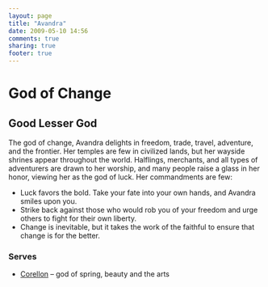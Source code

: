 ```yaml
---
layout: page
title: "Avandra"
date: 2009-05-10 14:56
comments: true
sharing: true
footer: true
---
```

# God of Change
## Good Lesser God

The god of change, Avandra delights in freedom, trade, travel, adventure, and the frontier. Her temples are few in civilized lands, but her wayside shrines appear throughout the world. Halflings, merchants, and all types of adventurers are drawn to her worship, and many people raise a glass in her honor, viewing her as the god of luck. Her commandments are few:

* Luck favors the bold. Take your fate into your own hands, and Avandra smiles upon you.
* Strike back against those who would rob you of your freedom and urge others to fight for their own liberty.
* Change is inevitable, but it takes the work of the faithful to ensure that change is for the better.

### Serves
* [Corellon](/deities/Corellon.html) – god of spring, beauty and the arts